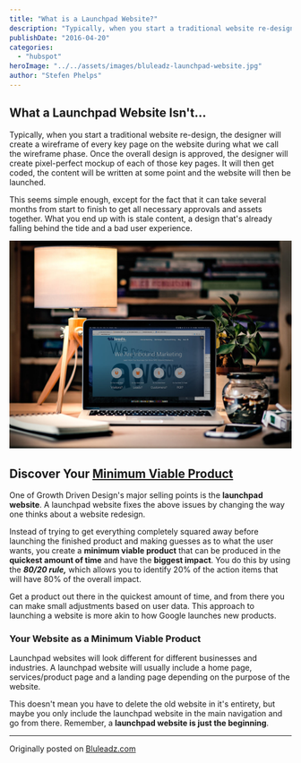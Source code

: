 ```yaml
---
title: "What is a Launchpad Website?"
description: "Typically, when you start a traditional website re-design, the designer will create a wireframe of every key page on the website during what we call the wireframe phase. Once the overall design is approved"
publishDate: "2016-04-20"
categories:
  - "hubspot"
heroImage: "../../assets/images/bluleadz-launchpad-website.jpg"
author: "Stefen Phelps"
---
```


## What a Launchpad Website Isn't...

Typically, when you start a traditional website re-design, the designer will create a wireframe of every key page on the website during what we call the wireframe phase. Once the overall design is approved, the designer will create pixel-perfect mockup of each of those key pages. It will then get coded, the content will be written at some point and the website will then be launched.

This seems simple enough, except for the fact that it can take several months from start to finish to get all necessary approvals and assets together. What you end up with is stale content, a design that's already falling behind the tide and a bad user experience.

![launchpad website](../../assets/images/bluleadz-launchpad-website.jpg)

## Discover Your [**Minimum Viable Product**](https://en.wikipedia.org/wiki/Minimum_viable_product)

One of Growth Driven Design's major selling points is the **launchpad website**. A launchpad website fixes the above issues by changing the way one thinks about a website redesign.

Instead of trying to get everything completely squared away before launching the finished product and making guesses as to what the user wants, you create a **minimum viable product** that can be produced in the **quickest amount of time** and have the **biggest impact**. You do this by using the _**80/20 rule,**_ which allows you to identify 20% of the action items that will have 80% of the overall impact.

Get a product out there in the quickest amount of time, and from there you can make small adjustments based on user data. This approach to launching a website is more akin to how Google launches new products.

### Your Website as a Minimum Viable Product

Launchpad websites will look different for different businesses and industries. A launchpad website will usually include a home page, services/product page and a landing page depending on the purpose of the website.

This doesn't mean you have to delete the old website in it's entirety, but maybe you only include the launchpad website in the main navigation and go from there. Remember, a **launchpad website is just the beginning**.

---

Originally posted on [Bluleadz.com](http://www.bluleadz.com/blog/what-is-a-launchpad-website)

